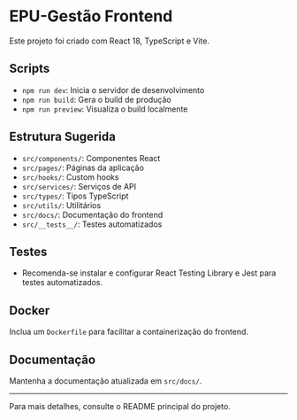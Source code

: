# EPU-Gestão Frontend

Este projeto foi criado com React 18, TypeScript e Vite.

## Scripts

- `npm run dev`: Inicia o servidor de desenvolvimento
- `npm run build`: Gera o build de produção
- `npm run preview`: Visualiza o build localmente

## Estrutura Sugerida

- `src/components/`: Componentes React
- `src/pages/`: Páginas da aplicação
- `src/hooks/`: Custom hooks
- `src/services/`: Serviços de API
- `src/types/`: Tipos TypeScript
- `src/utils/`: Utilitários
- `src/docs/`: Documentação do frontend
- `src/__tests__/`: Testes automatizados

## Testes

- Recomenda-se instalar e configurar React Testing Library e Jest para testes automatizados.

## Docker

Inclua um `Dockerfile` para facilitar a containerização do frontend.

## Documentação

Mantenha a documentação atualizada em `src/docs/`.

---

Para mais detalhes, consulte o README principal do projeto.
